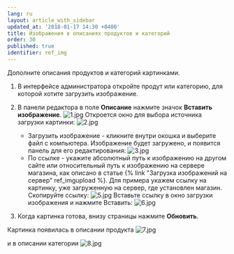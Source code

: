 ```yaml
---
lang: ru
layout: article_with_sidebar
updated_at: '2018-01-17 14:30 +0400'
title: Изображения в описаниях продуктов и категорий
order: 30
published: true
identifier: ref_img
---
```

Дополните описания продуктов и категорий картинками.

1.  В интерфейсе администратора откройте продут или категорию, для которой хотите загрузить изображение. 
2.  В панели редактора в поле **Описание** нажмите значок **Вставить изображение**.
    ![1.jpg]({{site.baseurl}}/attachments/ref_img/1.jpg)
    Откроется окно для выбора источника загрузки картинки:
    ![2.jpg]({{site.baseurl}}/attachments/ref_img/2.jpg)
    * Загрузить изображение - кликните внутри окошка и выберите файл с компьютера. Изображение будет загружено, и появится панель для его редактирования: ![3.jpg]({{site.baseurl}}/attachments/ref_img/3.jpg)
    * По ссылке - укажите абсолютный путь к изображению на другом сайте или относительный путь к  изображению на сервере магазина, как описано в статье {% link "Загрузка изображений на сервер" ref_imgupload %}. Для примера укажем ссылку на картинку, уже загруженную на сервер, где установлен магазин. Скопируйте ссылку: ![5.jpg]({{site.baseurl}}/attachments/ref_img/5.jpg)
      Вставьте ссылку в окно загрузки изображения и нажмите Вставить:
    ![6.jpg]({{site.baseurl}}/attachments/ref_img/6.jpg)

3.  Когда картинка готова, внизу страницы нажмите **Обновить**. 

Картинка появилась в описании продукта 
![7.jpg]({{site.baseurl}}/attachments/ref_img/7.jpg)

и в описании категории
![8.jpg]({{site.baseurl}}/attachments/ref_img/8.jpg)


